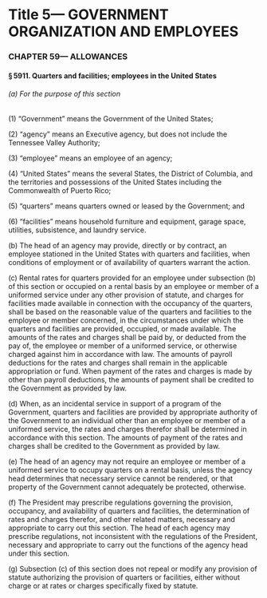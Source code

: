 
# Title 5— GOVERNMENT ORGANIZATION AND EMPLOYEES
### CHAPTER 59— ALLOWANCES
#### § 5911. Quarters and facilities; employees in the United States
###### (a) For the purpose of this section

(1) “Government” means the Government of the United States;

(2) “agency” means an Executive agency, but does not include the Tennessee Valley Authority;

(3) “employee” means an employee of an agency;

(4) “United States” means the several States, the District of Columbia, and the territories and possessions of the United States including the Commonwealth of Puerto Rico;

(5) “quarters” means quarters owned or leased by the Government; and

(6) “facilities” means household furniture and equipment, garage space, utilities, subsistence, and laundry service.

(b) The head of an agency may provide, directly or by contract, an employee stationed in the United States with quarters and facilities, when conditions of employment or of availability of quarters warrant the action.

(c) Rental rates for quarters provided for an employee under subsection (b) of this section or occupied on a rental basis by an employee or member of a uniformed service under any other provision of statute, and charges for facilities made available in connection with the occupancy of the quarters, shall be based on the reasonable value of the quarters and facilities to the employee or member concerned, in the circumstances under which the quarters and facilities are provided, occupied, or made available. The amounts of the rates and charges shall be paid by, or deducted from the pay of, the employee or member of a uniformed service, or otherwise charged against him in accordance with law. The amounts of payroll deductions for the rates and charges shall remain in the applicable appropriation or fund. When payment of the rates and charges is made by other than payroll deductions, the amounts of payment shall be credited to the Government as provided by law.

(d) When, as an incidental service in support of a program of the Government, quarters and facilities are provided by appropriate authority of the Government to an individual other than an employee or member of a uniformed service, the rates and charges therefor shall be determined in accordance with this section. The amounts of payment of the rates and charges shall be credited to the Government as provided by law.

(e) The head of an agency may not require an employee or member of a uniformed service to occupy quarters on a rental basis, unless the agency head determines that necessary service cannot be rendered, or that property of the Government cannot adequately be protected, otherwise.

(f) The President may prescribe regulations governing the provision, occupancy, and availability of quarters and facilities, the determination of rates and charges therefor, and other related matters, necessary and appropriate to carry out this section. The head of each agency may prescribe regulations, not inconsistent with the regulations of the President, necessary and appropriate to carry out the functions of the agency head under this section.

(g) Subsection (c) of this section does not repeal or modify any provision of statute authorizing the provision of quarters or facilities, either without charge or at rates or charges specifically fixed by statute.
